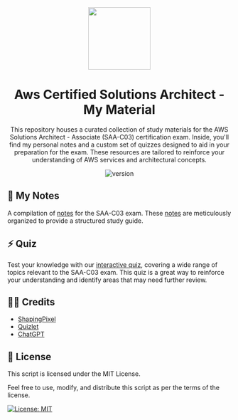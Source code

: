 <div align="center">
  <img src='https://d1.awsstatic.com/training-and-certification/certification-badges/AWS-Certified-Solutions-Architect-Associate_badge.3419559c682629072f1eb968d59dea0741772c0f.png' height='140'>
</div>

<h1 align="center">
  Aws Certified Solutions Architect - My Material
</h1>

<p align="center">
  This repository houses a curated collection of study materials for the AWS Solutions Architect - Associate (SAA-C03) certification exam. Inside, you'll find my personal notes and a custom set of quizzes designed to aid in your preparation for the exam. These resources are tailored to reinforce your understanding of AWS services and architectural concepts. 
</p>

<p align="center">
  <img src="https://img.shields.io/badge/state-in_development-blue" alt="version">
</p>

##  📝 My Notes

A compilation of [notes](https://github.com/GabrielFlores8227/SAA-C03/tree/main/doc) for the SAA-C03 exam. These [notes](https://github.com/GabrielFlores8227/SAA-C03/tree/main/doc) are meticulously organized to provide a structured study guide.

## ⚡ Quiz

Test your knowledge with our [interactive quiz](https://gabrielflores8227.github.io/SAA-C03/quiz/), covering a wide range of topics relevant to the SAA-C03 exam. This quiz is a great way to reinforce your understanding and identify areas that may need further review.

## 👏🏼 Credits

<ul>
  <li>
    <a href="https://www.youtube.com/@shapingpixel">ShapingPixel</a>
  </li>
  <li>
    <a href="https://quizlet.com/144321056/aws-certified-solutions-architect-associate-practice-questions-flash-cards">Quizlet</a>
  </li>
  <li>
    <a href="https://chat.openai.com">ChatGPT</a>
  </li>
</ul>

## 📖 License

This script is licensed under the MIT License.

Feel free to use, modify, and distribute this script as per the terms of the license.

[![License: MIT](https://img.shields.io/badge/License-MIT-yellow.svg)](https://opensource.org/licenses/MIT)

